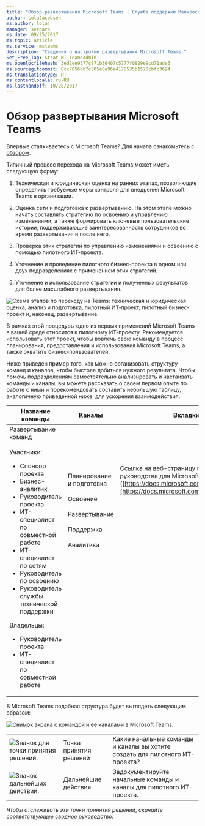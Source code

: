 ```yaml
---
title: "Обзор развертывания Microsoft Teams | Служба поддержки Майкрософт"
author: LolaJacobsen
ms.author: lolaj
manager: serdars
ms.date: 09/25/2017
ms.topic: article
ms.service: msteams
description: "Сведения о настройке развертывания Microsoft Teams."
Set_Free_Tag: Strat_MT_TeamsAdmin
ms.openlocfilehash: 3ed2ee9377c871b36407c5777f0829e9cd71ade3
ms.sourcegitcommit: 8cc7856bb7c305e0e96a4178535b1570cbfc3694
ms.translationtype: HT
ms.contentlocale: ru-RU
ms.lasthandoff: 10/28/2017
---
```

<a name="overview-of-a-microsoft-teams-deployment"></a>Обзор развертывания Microsoft Teams
========================================

Впервые сталкиваетесь с Microsoft Teams? Для начала ознакомьтесь с [обзором](teams-overview.md).

Типичный процесс перехода на Microsoft Teams может иметь следующую форму:

1.  Техническая и юридическая оценка на ранних этапах, позволяющие определить требуемые меры контроля для внедрения Microsoft Teams в организации.

2.  Оценка сети и подготовка к развертыванию. На этом этапе можно начать составлять стратегию по освоению и управлению изменениями, а также формировать ключевые пользовательские истории, поддерживающие заинтересованность сотрудников во время развертывания и после него.

3.  Проверка этих стратегий по управлению изменениями и освоению с помощью пилотного ИТ-проекта.

4.  Уточнение и проведение пилотного бизнес-проекта в одном или двух подразделениях с применением этих стратегий.

5.  Уточнение и использование стратегии и полученных результатов для более масштабного развертывания.

![Схема этапов по переходу на Teams: техническая и юридическая оценка, анализ и подготовка, пилотный ИТ-проект, пилотный бизнес-проект и, наконец, развертывание.](media/Overview_of_a_Microsoft_Teams_deployment_image1.png)

В рамках этой процедуры одно из первых применений Microsoft Teams в вашей среде относится к пилотному ИТ-проекту. Рекомендуется использовать этот проект, чтобы вовлечь свою команду в процесс планирования, предоставления и использования Microsoft Teams, а также охватить бизнес-пользователей.

Ниже приведен пример того, как можно организовать структуру команд и каналов, чтобы быстрее добиться нужного результата. Чтобы помочь подразделениям самостоятельно анализировать и настаивать команды и каналы, вы можете рассказать о своем первом опыте по работе с ними и порекомендовать составить небольшую таблицу, аналогичную приведенной ниже, для ускорения взаимодействия.


|Название команды |Каналы  |Вкладки  |
|---------|---------|---------|
|Развертывание команд<br></br>Участники:<ul><li>Спонсор проекта</li><li>Бизнес-аналитик</li><li>Руководитель проекта</li><li>ИТ-специалист по совместной работе</li><li>ИТ-специалист по сетям</li><li>Руководитель по освоению </li><li>Руководитель службы технической поддержки</li></ul>Владельцы: <ul><li>Руководитель проекта</li><li>ИТ-специалист по совместной работе</li></ul>      |Планирование и подготовка<br></br> Освоение<br></br> Развертывание<br></br> Поддержка<br></br> Аналитика<br></br><br></br><br></br><br></br><br></br><br></br><br></br>          |Ссылка на веб-страницу практического руководства для Microsoft Teams ([https://docs.microsoft.com/MicrosoftTeams](https://docs.microsoft.com/MicrosoftTeams)) <br></br><br></br><br></br><br></br><br></br><br></br><br></br><br></br><br></br><br></br><br></br>        |

В Microsoft Teams подобная структура будет выглядеть следующим образом:

![Снимок экрана с командой и ее каналами в Microsoft Teams.](media/Overview_of_a_Microsoft_Teams_deployment_image2.png)


||||
|---------|---------|---------|
|![Значок для точки принятия решений.](media/Overview_of_a_Microsoft_Teams_deployment_image3.png)     |Точка принятия решений         |Какие начальные команды и каналы вы хотите создать для пилотного ИТ-проекта?         |
|![Значок дальнейших действий.](media/Overview_of_a_Microsoft_Teams_deployment_image4.png)     |Дальнейшие действия         |Задокументируйте начальные команды и каналы для пилотного ИТ-проекта.         |


 

*Чтобы отслеживать эти точки принятия решений, скачайте [соответствующее сводное руководство](https://www.microsoft.com/en-us/download/55981).*

